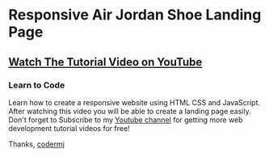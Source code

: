 # Responsive Air Jordan Shoe Landing Page
## [Watch The Tutorial Video on YouTube](https://youtu.be/N3kiK7WreHo)
### Learn to Code

Learn how to create a responsive website using HTML CSS and JavaScript. After watching this video you will be able to create a landing page easily. Don't forget to Subscribe to my [Youtube channel](https://www.youtube.com/c/codermj) for getting more web development tutorial videos for free!

Thanks,
[codermj](https://twitter.com/mjshofy)

